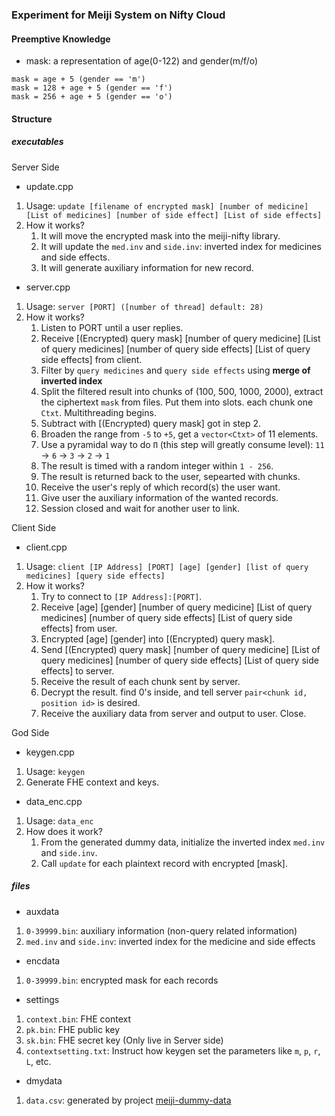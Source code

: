 ### Experiment for Meiji System on Nifty Cloud

#### Preemptive Knowledge

- mask: a representation of age(0-122) and gender(m/f/o)
```
mask = age + 5 (gender == 'm')
mask = 128 + age + 5 (gender == 'f')
mask = 256 + age + 5 (gender == 'o')
```

#### Structure

##### executables
Server Side
- update.cpp
1. Usage: `update [filename of encrypted mask] [number of medicine] [List of medicines] [number of side effect] [List of side effects]`
2. How it works?
    1. It will move the encrypted mask into the meiji-nifty library.
    2. It will update the `med.inv` and `side.inv`: inverted index for medicines and side effects.
    3. It will generate auxiliary information for new record.

- server.cpp
1. Usage: `server [PORT] ([number of thread] default: 28)`
2. How it works?
    1. Listen to PORT until a user replies.
    2. Receive [(Encrypted) query mask] [number of query medicine] [List of query medicines] [number of query side effects] [List of query side effects] from client.
    3. Filter by `query medicines` and `query side effects` using **merge of inverted index**
    4. Split the filtered result into chunks of (100, 500, 1000, 2000), extract the ciphertext `mask` from files. Put them into slots. each chunk one `Ctxt`. Multithreading begins.
    5. Subtract with [(Encrypted) query mask] got in step 2.
    6. Broaden the range from `-5` to `+5`, get a `vector<Ctxt>` of 11 elements.
    7. Use a pyramidal way to do `Π` (this step will greatly consume level): `11` -> `6` -> `3` -> `2` -> `1`
    8. The result is timed with a random integer within `1 - 256`.
    9. The result is returned back to the user, sepearted with chunks.
    10. Receive the user's reply of which record(s) the user want.
    11. Give user the auxiliary information of the wanted records.
    12. Session closed and wait for another user to link.

Client Side
- client.cpp
1. Usage: `client [IP Address] [PORT] [age] [gender] [list of query medicines] [query side effects]`
2. How it works?
    1. Try to connect to `[IP Address]:[PORT]`.
    2. Receive [age] [gender] [number of query medicine] [List of query medicines] [number of query side effects] [List of query side effects] from user.
    3. Encrypted [age] [gender] into [(Encrypted) query mask].
    4. Send [(Encrypted) query mask] [number of query medicine] [List of query medicines] [number of query side effects] [List of query side effects] to server.
    5. Receive the result of each chunk sent by server.
    6. Decrypt the result. find 0's inside, and tell server `pair<chunk id, position id>` is desired.
    7. Receive the auxiliary data from server and output to user. Close.

God Side
- keygen.cpp
1. Usage: `keygen`
2. Generate FHE context and keys.

- data_enc.cpp
1. Usage: `data_enc`
2. How does it work?
    1. From the generated dummy data, initialize the inverted index `med.inv` and `side.inv`.
    2. Call `update` for each plaintext record with encrypted [mask].

##### files
- auxdata
1. `0-39999.bin`: auxiliary information (non-query related information)
2. `med.inv` and `side.inv`: inverted index for the medicine and side effects
- encdata
1. `0-39999.bin`: encrypted mask for each records
- settings
1. `context.bin`: FHE context
2. `pk.bin`: FHE public key
3. `sk.bin`: FHE secret key (Only live in Server side)
4. `contextsetting.txt`: Instruct how keygen set the parameters like `m`, `p`, `r`, `L`, etc.
- dmydata
1. `data.csv`: generated by project [meiji-dummy-data](https://fs.yama.info.waseda.ac.jp/amadeus/meiji-dummy-data)
